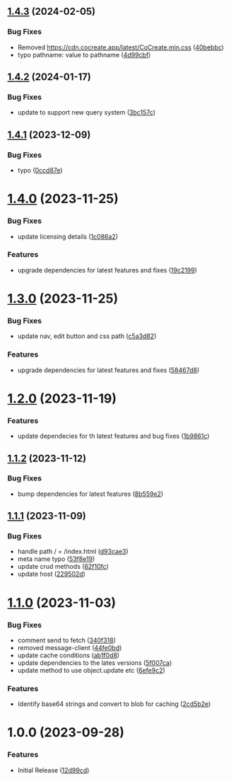 ## [1.4.3](https://github.com/CoCreate-app/CoCreate-cache/compare/v1.4.2...v1.4.3) (2024-02-05)


### Bug Fixes

* Removed https://cdn.cocreate.app/latest/CoCreate.min.css ([40bebbc](https://github.com/CoCreate-app/CoCreate-cache/commit/40bebbc2824784fb63bb8fea6e365c89d4f33d5b))
* typo pathname: value to pathname ([4d99cbf](https://github.com/CoCreate-app/CoCreate-cache/commit/4d99cbfe9213c578864ea57bd4290e6b90a637a0))

## [1.4.2](https://github.com/CoCreate-app/CoCreate-cache/compare/v1.4.1...v1.4.2) (2024-01-17)


### Bug Fixes

* update to support new query system ([3bc157c](https://github.com/CoCreate-app/CoCreate-cache/commit/3bc157ce0cafc139ff8f30c3a5c91111715e926f))

## [1.4.1](https://github.com/CoCreate-app/CoCreate-cache/compare/v1.4.0...v1.4.1) (2023-12-09)


### Bug Fixes

* typo ([0ccd87e](https://github.com/CoCreate-app/CoCreate-cache/commit/0ccd87eeac74087045965da497b615a39d365056))

# [1.4.0](https://github.com/CoCreate-app/CoCreate-cache/compare/v1.3.0...v1.4.0) (2023-11-25)


### Bug Fixes

* update licensing details ([1c086a2](https://github.com/CoCreate-app/CoCreate-cache/commit/1c086a231f32d5137764b6c7a3838923f0bc8950))


### Features

* upgrade dependencies for latest features and fixes ([19c2199](https://github.com/CoCreate-app/CoCreate-cache/commit/19c21994fe3ac0f6f899364be28657c5f3f54e08))

# [1.3.0](https://github.com/CoCreate-app/CoCreate-cache/compare/v1.2.0...v1.3.0) (2023-11-25)


### Bug Fixes

* update nav, edit button and css path ([c5a3d82](https://github.com/CoCreate-app/CoCreate-cache/commit/c5a3d82559a361101030e4046a95c27935399713))


### Features

* upgrade dependencies for latest features and fixes ([58467d8](https://github.com/CoCreate-app/CoCreate-cache/commit/58467d8c627fb2574460fd8bafebe1b14524cb86))

# [1.2.0](https://github.com/CoCreate-app/CoCreate-cache/compare/v1.1.2...v1.2.0) (2023-11-19)


### Features

* update dependecies for th latest features and bug fixes ([1b9861c](https://github.com/CoCreate-app/CoCreate-cache/commit/1b9861c6a3cc02ecff0f1be8bd5a1a27503c3f39))

## [1.1.2](https://github.com/CoCreate-app/CoCreate-cache/compare/v1.1.1...v1.1.2) (2023-11-12)


### Bug Fixes

* bump dependencies for latest features ([8b559e2](https://github.com/CoCreate-app/CoCreate-cache/commit/8b559e28aeb2fe0e7ee007cb70b2fb30aa7c3c42))

## [1.1.1](https://github.com/CoCreate-app/CoCreate-cache/compare/v1.1.0...v1.1.1) (2023-11-09)


### Bug Fixes

* handle path / = /index.html ([d93cae3](https://github.com/CoCreate-app/CoCreate-cache/commit/d93cae346611e6df59bb38534dad292b47b8e0a2))
* meta name typo ([53f8e19](https://github.com/CoCreate-app/CoCreate-cache/commit/53f8e19708f897957309306aa8db421ca358b97c))
* update crud methods ([62f10fc](https://github.com/CoCreate-app/CoCreate-cache/commit/62f10fc2fccb6b75d1eb625ef3aa367c70f22691))
* update host ([229502d](https://github.com/CoCreate-app/CoCreate-cache/commit/229502d167a88d588e4d3c9111e482b0df280554))

# [1.1.0](https://github.com/CoCreate-app/CoCreate-cache/compare/v1.0.0...v1.1.0) (2023-11-03)


### Bug Fixes

* comment send to fetch ([340f318](https://github.com/CoCreate-app/CoCreate-cache/commit/340f3180eba0d1eb89ea58fe1c4ebb2579636493))
* removed message-client ([44fe0bd](https://github.com/CoCreate-app/CoCreate-cache/commit/44fe0bd0e2244e49411b3d853453831350c45d48))
* update cache conditions ([ab1f0d8](https://github.com/CoCreate-app/CoCreate-cache/commit/ab1f0d8e08b2df8057f8d3cea87b44f78b9c5ea2))
* update dependencies to the lates versions ([5f007ca](https://github.com/CoCreate-app/CoCreate-cache/commit/5f007caf29ec4d2fef7380e31e093ab39a8be7ad))
* update method to use object.update etc ([6efe9c2](https://github.com/CoCreate-app/CoCreate-cache/commit/6efe9c2dbc0a0a5ddb53913710bd2ca0a6fb11ff))


### Features

* Identify base64 strings and convert to blob for caching ([2cd5b2e](https://github.com/CoCreate-app/CoCreate-cache/commit/2cd5b2e3528379baf02a400c875e679ee7ad9040))

# 1.0.0 (2023-09-28)


### Features

* Initial Release ([12d99cd](https://github.com/CoCreate-app/CoCreate-cache/commit/12d99cd9e5327905d1787c1ba13f8cc4251ef38a))
